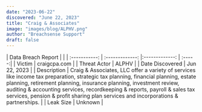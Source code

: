 ```yaml
---
date: "2023-06-22"
discovered: "June 22, 2023"
title: "Craig & Associates"
image: "images/blog/ALPHV.png"
author: "Breachsense Support"
draft: false
---
```


| Data Breach Report           |              | 
| :-----------: | :-------------:     |:-------------:    | :-----:|
| Victim      | craigcpa.com      | 
| Threat Actor      | ALPHV      | 
| Date Discovered      | Jun 22, 2023      | 
| Description      | Craig & Associates, LLC offer a variety of services like income tax preparation, strategic tax planning, financial planning, estate planning, retirement planning, insurance planning, investment review, auditing & accounting services, recordkeeping & reports, payroll & sales tax services, pension & profit sharing plan services and incorporations & partnerships.      | 
| Leak Size      | Unknown      | 

